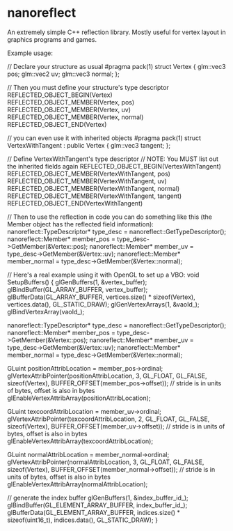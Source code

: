 # nanoreflect
An extremely simple C++ reflection library. Mostly useful for vertex layout in graphics programs and games.

Example usage:

// Declare your structure as usual
#pragma pack(1)
struct Vertex {
  glm::vec3 pos;
  glm::vec2 uv;
  glm::vec3 normal;
};

// Then you must define your structure's type descriptor
REFLECTED_OBJECT_BEGIN(Vertex)
REFLECTED_OBJECT_MEMBER(Vertex, pos)
REFLECTED_OBJECT_MEMBER(Vertex, uv)
REFLECTED_OBJECT_MEMBER(Vertex, normal)
REFLECTED_OBJECT_END(Vertex)

// you can even use it with inherited objects
#pragma pack(1)
struct VertexWithTangent : public Vertex {
  glm::vec3 tangent;
};

// Define VertexWithTangent's type descriptor
// NOTE: You MUST list out the inherited fields again
REFLECTED_OBJECT_BEGIN(VertexWithTangent)
REFLECTED_OBJECT_MEMBER(VertexWithTangent, pos)
REFLECTED_OBJECT_MEMBER(VertexWithTangent, uv)
REFLECTED_OBJECT_MEMBER(VertexWithTangent, normal)
REFLECTED_OBJECT_MEMBER(VertexWithTangent, tangent)
REFLECTED_OBJECT_END(VertexWithTangent)

// Then to use the reflection in code you can do something like this (the Member object has the reflected field information):
nanoreflect::TypeDescriptor<Vertex>* type_desc = nanoreflect::GetTypeDescriptor<Vertex>();
nanoreflect::Member* member_pos = type_desc->GetMember(&Vertex::pos);
nanoreflect::Member* member_uv = type_desc->GetMember(&Vertex::uv);
nanoreflect::Member* member_normal = type_desc->GetMember(&Vertex::normal);
  
// Here's a real example using it with OpenGL to set up a VBO:
 void SetupBuffers() {
  glGenBuffers(1, &vertex_buffer);
  glBindBuffer(GL_ARRAY_BUFFER, vertex_buffer);
  glBufferData(GL_ARRAY_BUFFER, vertices.size() * sizeof(Vertex), vertices.data(), GL_STATIC_DRAW);
  glGenVertexArrays(1, &vaoId_);
  glBindVertexArray(vaoId_);

  nanoreflect::TypeDescriptor<Vertex>* type_desc = nanoreflect::GetTypeDescriptor<Vertex>();
  nanoreflect::Member* member_pos = type_desc->GetMember(&Vertex::pos);
  nanoreflect::Member* member_uv = type_desc->GetMember(&Vertex::uv);
  nanoreflect::Member* member_normal = type_desc->GetMember(&Vertex::normal);
  
  GLuint positionAttribLocation = member_pos->ordinal;
  glVertexAttribPointer(positionAttribLocation, 3, GL_FLOAT, GL_FALSE, sizeof(Vertex), BUFFER_OFFSET(member_pos->offset)); // stride is in units of bytes, offset is also in bytes
  glEnableVertexAttribArray(positionAttribLocation);
  
  GLuint texcoordAttribLocation = member_uv->ordinal;
  glVertexAttribPointer(texcoordAttribLocation, 2, GL_FLOAT, GL_FALSE, sizeof(Vertex), BUFFER_OFFSET(member_uv->offset)); // stride is in units of bytes, offset is also in bytes
  glEnableVertexAttribArray(texcoordAttribLocation);
  
  GLuint normalAttribLocation = member_normal->ordinal;
  glVertexAttribPointer(normalAttribLocation, 3, GL_FLOAT, GL_FALSE, sizeof(Vertex), BUFFER_OFFSET(member_normal->offset)); // stride is in units of bytes, offset is also in bytes
  glEnableVertexAttribArray(normalAttribLocation);
  
  // generate the index buffer
  glGenBuffers(1, &index_buffer_id_);
  glBindBuffer(GL_ELEMENT_ARRAY_BUFFER, index_buffer_id_);
  glBufferData(GL_ELEMENT_ARRAY_BUFFER, indices.size() * sizeof(uint16_t), indices.data(), GL_STATIC_DRAW);
}
  
